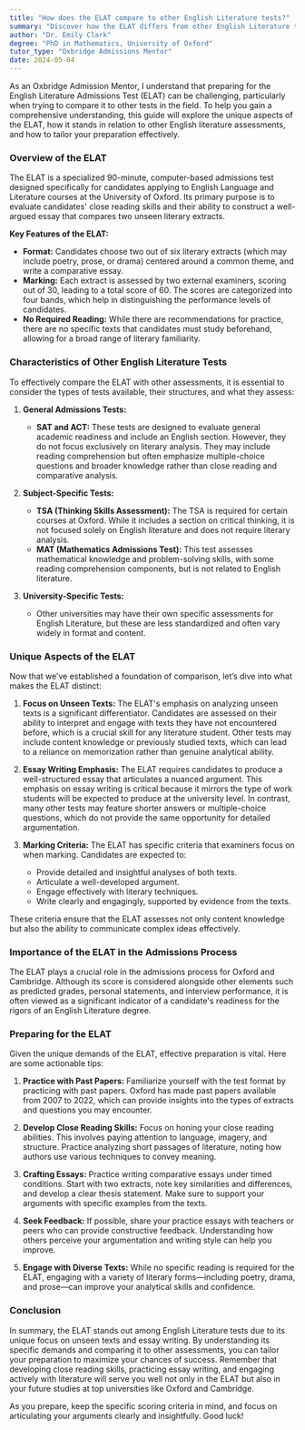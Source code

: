 ```yaml
---
title: "How does the ELAT compare to other English Literature tests?"
summary: "Discover how the ELAT differs from other English Literature tests and learn effective preparation strategies for Oxford admissions."
author: "Dr. Emily Clark"
degree: "PhD in Mathematics, University of Oxford"
tutor_type: "Oxbridge Admissions Mentor"
date: 2024-05-04
---
```


As an Oxbridge Admission Mentor, I understand that preparing for the English Literature Admissions Test (ELAT) can be challenging, particularly when trying to compare it to other tests in the field. To help you gain a comprehensive understanding, this guide will explore the unique aspects of the ELAT, how it stands in relation to other English literature assessments, and how to tailor your preparation effectively.

### Overview of the ELAT

The ELAT is a specialized 90-minute, computer-based admissions test designed specifically for candidates applying to English Language and Literature courses at the University of Oxford. Its primary purpose is to evaluate candidates' close reading skills and their ability to construct a well-argued essay that compares two unseen literary extracts. 

**Key Features of the ELAT:**
- **Format:** Candidates choose two out of six literary extracts (which may include poetry, prose, or drama) centered around a common theme, and write a comparative essay.
- **Marking:** Each extract is assessed by two external examiners, scoring out of 30, leading to a total score of 60. The scores are categorized into four bands, which help in distinguishing the performance levels of candidates.
- **No Required Reading:** While there are recommendations for practice, there are no specific texts that candidates must study beforehand, allowing for a broad range of literary familiarity.

### Characteristics of Other English Literature Tests

To effectively compare the ELAT with other assessments, it is essential to consider the types of tests available, their structures, and what they assess:

1. **General Admissions Tests:**
   - **SAT and ACT:** These tests are designed to evaluate general academic readiness and include an English section. However, they do not focus exclusively on literary analysis. They may include reading comprehension but often emphasize multiple-choice questions and broader knowledge rather than close reading and comparative analysis.

2. **Subject-Specific Tests:**
   - **TSA (Thinking Skills Assessment):** The TSA is required for certain courses at Oxford. While it includes a section on critical thinking, it is not focused solely on English literature and does not require literary analysis.
   - **MAT (Mathematics Admissions Test):** This test assesses mathematical knowledge and problem-solving skills, with some reading comprehension components, but is not related to English literature.

3. **University-Specific Tests:**
   - Other universities may have their own specific assessments for English Literature, but these are less standardized and often vary widely in format and content.

### Unique Aspects of the ELAT

Now that we’ve established a foundation of comparison, let’s dive into what makes the ELAT distinct:

1. **Focus on Unseen Texts:**
   The ELAT's emphasis on analyzing unseen texts is a significant differentiator. Candidates are assessed on their ability to interpret and engage with texts they have not encountered before, which is a crucial skill for any literature student. Other tests may include content knowledge or previously studied texts, which can lead to a reliance on memorization rather than genuine analytical ability.

2. **Essay Writing Emphasis:**
   The ELAT requires candidates to produce a well-structured essay that articulates a nuanced argument. This emphasis on essay writing is critical because it mirrors the type of work students will be expected to produce at the university level. In contrast, many other tests may feature shorter answers or multiple-choice questions, which do not provide the same opportunity for detailed argumentation.

3. **Marking Criteria:**
   The ELAT has specific criteria that examiners focus on when marking. Candidates are expected to:
   - Provide detailed and insightful analyses of both texts.
   - Articulate a well-developed argument.
   - Engage effectively with literary techniques.
   - Write clearly and engagingly, supported by evidence from the texts.

These criteria ensure that the ELAT assesses not only content knowledge but also the ability to communicate complex ideas effectively.

### Importance of the ELAT in the Admissions Process

The ELAT plays a crucial role in the admissions process for Oxford and Cambridge. Although its score is considered alongside other elements such as predicted grades, personal statements, and interview performance, it is often viewed as a significant indicator of a candidate's readiness for the rigors of an English Literature degree. 

### Preparing for the ELAT

Given the unique demands of the ELAT, effective preparation is vital. Here are some actionable tips:

1. **Practice with Past Papers:**
   Familiarize yourself with the test format by practicing with past papers. Oxford has made past papers available from 2007 to 2022, which can provide insights into the types of extracts and questions you may encounter.

2. **Develop Close Reading Skills:**
   Focus on honing your close reading abilities. This involves paying attention to language, imagery, and structure. Practice analyzing short passages of literature, noting how authors use various techniques to convey meaning.

3. **Crafting Essays:**
   Practice writing comparative essays under timed conditions. Start with two extracts, note key similarities and differences, and develop a clear thesis statement. Make sure to support your arguments with specific examples from the texts.

4. **Seek Feedback:**
   If possible, share your practice essays with teachers or peers who can provide constructive feedback. Understanding how others perceive your argumentation and writing style can help you improve.

5. **Engage with Diverse Texts:**
   While no specific reading is required for the ELAT, engaging with a variety of literary forms—including poetry, drama, and prose—can improve your analytical skills and confidence.

### Conclusion

In summary, the ELAT stands out among English Literature tests due to its unique focus on unseen texts and essay writing. By understanding its specific demands and comparing it to other assessments, you can tailor your preparation to maximize your chances of success. Remember that developing close reading skills, practicing essay writing, and engaging actively with literature will serve you well not only in the ELAT but also in your future studies at top universities like Oxford and Cambridge. 

As you prepare, keep the specific scoring criteria in mind, and focus on articulating your arguments clearly and insightfully. Good luck!
    